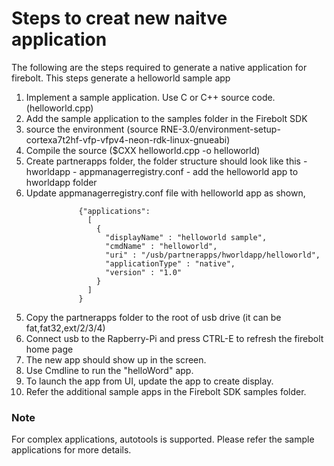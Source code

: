 
# Steps to creat new naitve application
The following are the steps required to generate a native application for firebolt. This steps generate a helloworld sample app
1. Implement a sample application. Use C or C++ source code. (helloworld.cpp)
2. Add the sample application to the samples folder in the Firebolt SDK
2. source the environment (source RNE-3.0/environment-setup-cortexa7t2hf-vfp-vfpv4-neon-rdk-linux-gnueabi)
3. Compile the source ($CXX helloworld.cpp -o helloworld)
4. Create partnerapps folder, the folder structure should look like this
        - hworldapp <folder>
        - appmanagerregistry.conf
        - add the helloworld app to hworldapp folder
5. Update appmanagerregistry.conf file with helloworld app as shown,
 ``` 
                {"applications":
                  [
                    {
                      "displayName" : "helloworld sample",
                      "cmdName" : "helloworld",
                      "uri" : "/usb/partnerapps/hworldapp/helloworld",
                      "applicationType" : "native",
                      "version" : "1.0"
                    }
                  ]
                }
  ```
5. Copy the partnerapps folder to the root of usb drive (it can be fat,fat32,ext/2/3/4)
6. Connect usb to the Rapberry-Pi and press CTRL-E to refresh the firebolt home page
7. The new app should show up in the screen.
8. Use Cmdline to run the "helloWord" app.
9. To launch the app from UI, update the app to create display.
10. Refer the additional sample apps in the Firebolt SDK samples folder.
### Note
  For complex applications, autotools is supported. Please refer the sample applications for more details.
